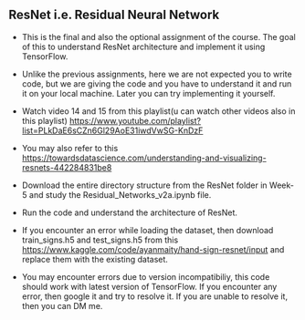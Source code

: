 ## ResNet i.e. Residual Neural Network

- This is the final and also the optional assignment of the course. The goal of this to understand ResNet architecture and implement it using TensorFlow.

- Unlike the previous assignments, here we are not expected you to write code, but we are giving the code and you have to understand it and run it on your local machine. Later you can try implementing it yourself.

- Watch video 14 and 15 from this playlist(u can watch other videos also in this playlist) https://www.youtube.com/playlist?list=PLkDaE6sCZn6Gl29AoE31iwdVwSG-KnDzF

- You may also refer to this https://towardsdatascience.com/understanding-and-visualizing-resnets-442284831be8

- Download the entire directory structure from the ResNet folder in Week-5 and study the Residual_Networks_v2a.ipynb file.

- Run the code and understand the architecture of ResNet.

- If you encounter an error while loading the dataset, then download train_signs.h5 and test_signs.h5 from this https://www.kaggle.com/code/ayanmaity/hand-sign-resnet/input and replace them with the existing dataset.

- You may encounter errors due to version incompatibiliy, this code should work with latest version of TensorFlow. If you encounter any error, then google it and try to resolve it. If you are unable to resolve it, then you can DM me.